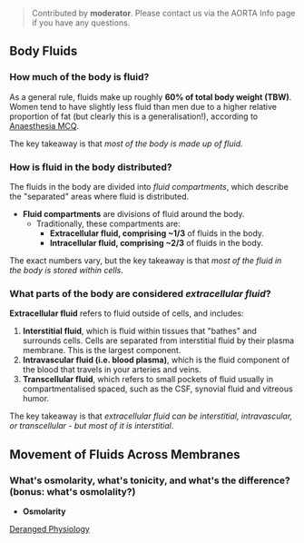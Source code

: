 > Contributed by **moderator**. Please contact us via the AORTA Info page if you
> have any questions.

## Body Fluids

### How much of the body is fluid?

As a general rule, fluids make up roughly **60% of total body weight (TBW)**.
Women tend to have slightly less fluid than men due to a higher relative
proportion of fat (but clearly this is a generalisation!), according to
[Anaesthesia MCQ](https://www.anaesthesiamcq.com/FluidBook/fl2_1.php).

The key takeaway is that *most of the body is made up of fluid.*

### How is fluid in the body distributed?

The fluids in the body are divided into *fluid compartments*, which describe the
"separated" areas where fluid is distributed. 

- **Fluid compartments** are divisions of fluid around the body.
  - Traditionally, these compartments are:
    - **Extracellular fluid, comprising ~1/3** of fluids in the body. 
    - **Intracellular fluid, comprising ~2/3** of fluids in the body.

The exact numbers vary, but the key takeaway is that *most of the fluid in the
body is stored within cells.*

### What parts of the body are considered *extracellular fluid*?

**Extracellular fluid** refers to fluid outside of cells, and includes:

1. **Interstitial fluid**, which is fluid within tissues that "bathes" and
   surrounds cells. Cells are separated from interstitial fluid by their plasma
   membrane. This is the largest component.
2. **Intravascular fluid (i.e. blood plasma)**, which is the fluid component of
   the blood that travels in your arteries and veins.
3. **Transcellular fluid**, which refers to small pockets of fluid usually in
   compartmentalised spaced, such as the CSF, synovial fluid and vitreous humor.
   
The key takeaway is that *extracellular fluid can be interstitial,
intravascular, or transcellular - but most of it is interstitial*.

## Movement of Fluids Across Membranes

### What's osmolarity, what's tonicity, and what's the difference? (bonus: what's osmolality?)

- **Osmolarity**

[Deranged
Physiology](https://derangedphysiology.com/main/core-topics-intensive-care/manipulation-fluids-and-electrolytes/Chapter%200.1.2/difference-between-osmolarity-osmolality-and-tonicity)
